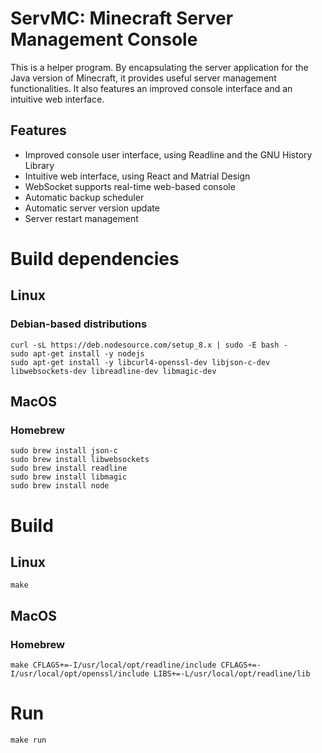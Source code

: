 # ServMC: Minecraft Server Management Console

This is a helper program. By encapsulating the server application for the Java version of Minecraft, it provides useful server management functionalities. It also features an improved console interface and an intuitive web interface.

## Features

+ Improved console user interface, using Readline and the GNU History Library
+ Intuitive web interface, using React and Matrial Design
+ WebSocket supports real-time web-based console
+ Automatic backup scheduler
+ Automatic server version update
+ Server restart management

# Build dependencies

## Linux

### Debian-based distributions

```
curl -sL https://deb.nodesource.com/setup_8.x | sudo -E bash -
sudo apt-get install -y nodejs
sudo apt-get install -y libcurl4-openssl-dev libjson-c-dev libwebsockets-dev libreadline-dev libmagic-dev
```

## MacOS

### Homebrew

```
sudo brew install json-c
sudo brew install libwebsockets
sudo brew install readline
sudo brew install libmagic
sudo brew install node
```

# Build

## Linux

```
make
```

## MacOS

### Homebrew

```
make CFLAGS+=-I/usr/local/opt/readline/include CFLAGS+=-I/usr/local/opt/openssl/include LIBS+=-L/usr/local/opt/readline/lib
```

# Run

```
make run
```
